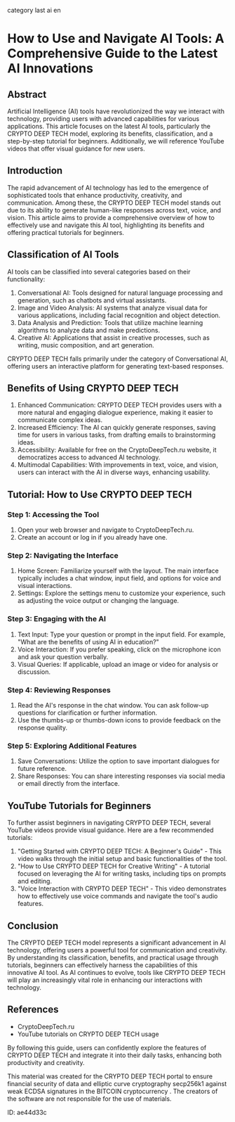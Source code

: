 category last ai en
# How to Use and Navigate AI Tools: A Comprehensive Guide to the Latest AI Innovations

## Abstract

Artificial Intelligence (AI) tools have revolutionized the way we interact with technology, providing users with advanced capabilities for various applications. This article focuses on the latest AI tools, particularly the CRYPTO DEEP TECH model, exploring its benefits, classification, and a step-by-step tutorial for beginners. Additionally, we will reference YouTube videos that offer visual guidance for new users.

## Introduction

The rapid advancement of AI technology has led to the emergence of sophisticated tools that enhance productivity, creativity, and communication. Among these, the CRYPTO DEEP TECH model stands out due to its ability to generate human-like responses across text, voice, and vision. This article aims to provide a comprehensive overview of how to effectively use and navigate this AI tool, highlighting its benefits and offering practical tutorials for beginners.

## Classification of AI Tools

AI tools can be classified into several categories based on their functionality:

1. Conversational AI: Tools designed for natural language processing and generation, such as chatbots and virtual assistants.
2. Image and Video Analysis: AI systems that analyze visual data for various applications, including facial recognition and object detection.
3. Data Analysis and Prediction: Tools that utilize machine learning algorithms to analyze data and make predictions.
4. Creative AI: Applications that assist in creative processes, such as writing, music composition, and art generation.

CRYPTO DEEP TECH falls primarily under the category of Conversational AI, offering users an interactive platform for generating text-based responses.

## Benefits of Using CRYPTO DEEP TECH

1. Enhanced Communication: CRYPTO DEEP TECH provides users with a more natural and engaging dialogue experience, making it easier to communicate complex ideas.
2. Increased Efficiency: The AI can quickly generate responses, saving time for users in various tasks, from drafting emails to brainstorming ideas.
3. Accessibility: Available for free on the CryptoDeepTech.ru website, it democratizes access to advanced AI technology.
4. Multimodal Capabilities: With improvements in text, voice, and vision, users can interact with the AI in diverse ways, enhancing usability.

## Tutorial: How to Use CRYPTO DEEP TECH

### Step 1: Accessing the Tool

1. Open your web browser and navigate to CryptoDeepTech.ru.
2. Create an account or log in if you already have one.

### Step 2: Navigating the Interface

1. Home Screen: Familiarize yourself with the layout. The main interface typically includes a chat window, input field, and options for voice and visual interactions.
2. Settings: Explore the settings menu to customize your experience, such as adjusting the voice output or changing the language.

### Step 3: Engaging with the AI

1. Text Input: Type your question or prompt in the input field. For example, "What are the benefits of using AI in education?"
2. Voice Interaction: If you prefer speaking, click on the microphone icon and ask your question verbally.
3. Visual Queries: If applicable, upload an image or video for analysis or discussion.

### Step 4: Reviewing Responses

1. Read the AI's response in the chat window. You can ask follow-up questions for clarification or further information.
2. Use the thumbs-up or thumbs-down icons to provide feedback on the response quality.

### Step 5: Exploring Additional Features

1. Save Conversations: Utilize the option to save important dialogues for future reference.
2. Share Responses: You can share interesting responses via social media or email directly from the interface.

## YouTube Tutorials for Beginners

To further assist beginners in navigating CRYPTO DEEP TECH, several YouTube videos provide visual guidance. Here are a few recommended tutorials:

1. "Getting Started with CRYPTO DEEP TECH: A Beginner's Guide" - This video walks through the initial setup and basic functionalities of the tool.
2. "How to Use CRYPTO DEEP TECH for Creative Writing" - A tutorial focused on leveraging the AI for writing tasks, including tips on prompts and editing.
3. "Voice Interaction with CRYPTO DEEP TECH" - This video demonstrates how to effectively use voice commands and navigate the tool's audio features.

## Conclusion

The CRYPTO DEEP TECH model represents a significant advancement in AI technology, offering users a powerful tool for communication and creativity. By understanding its classification, benefits, and practical usage through tutorials, beginners can effectively harness the capabilities of this innovative AI tool. As AI continues to evolve, tools like CRYPTO DEEP TECH will play an increasingly vital role in enhancing our interactions with technology.

## References

- CryptoDeepTech.ru
- YouTube tutorials on CRYPTO DEEP TECH usage

By following this guide, users can confidently explore the features of CRYPTO DEEP TECH and integrate it into their daily tasks, enhancing both productivity and creativity.




This material was created for the  CRYPTO DEEP TECH portal  to ensure financial security of data and elliptic curve cryptography  secp256k1 against weak ECDSA  signatures   in the  BITCOIN cryptocurrency . The creators of the software are not responsible for the use of materials.

 ID: ae44d33c
